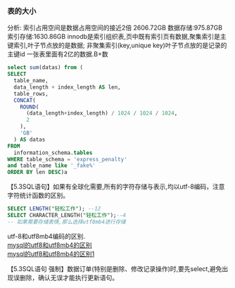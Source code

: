 ### 表的大小
分析: 索引占用空间是数据占用空间的接近2倍
2606.72GB 数据存储:975.87GB   索引存储:1630.86GB
innodb是索引组织表,页中既有索引页有数据,聚集索引是主键索引,叶子节点放的是数据;
非聚集索引(key,unique key)叶子节点放的是记录的主键id
一张表里面有2亿的数据.B+数
```sql
select sum(datas) from (
SELECT
  table_name,
  data_length + index_length AS len,
  table_rows,
  CONCAT(
    ROUND(
      (data_length+index_length) / 1024 / 1024 / 1024,
      2
    ),
    'GB'
  ) AS datas
FROM
  information_schema.tables
WHERE table_schema = 'express_penalty'
and table_name like '_fake%'
ORDER BY len DESC)a
```
【5.3SQL语句】如果有全球化需要,所有的字符存储与表示,均以utf-8编码，注意字符统计函数的区别。
```sql
SELECT LENGTH("轻松工作"); --12
SELECT CHARACTER_LENGTH("轻松工作");--4
-- 如果需要存储表情,那么选择utf8mb4进行存储
```
utf-8和utf8mb4编码的区别.<br>
[mysql的utf8和utf8mb4的区别](https://mp.weixin.qq.com/s?__biz=MzUzMTA2NTU2Ng==&mid=2247486754&idx=1&sn=9a36b5dd60db9b31ed31c725bbc5ac1f&chksm=fa497293cd3efb85733b6524318798bd66e05b94d582f597821ae7795f33c08cd230cfaccca7&mpshare=1&scene=24&srcid=&key=fba4f05adcd5d82693410e3040ad63b83a28fbb0156e990384ef0141c990eb34c5847ce1ef63b69997219924f2d1edf832a9378c2b0a31cabbcdec03a190cac540aad40022746fc3259cf5c50a1e0566&ascene=14&uin=MTI1MjAzNjAwNA%3D%3D&devicetype=Windows+10&version=62060739&lang=zh_CN&pass_ticket=l6yTI8fGUyasE9qJOx2GKwOcvlRHmodsJgO%2FcrBKX49Mm%2FTjUH0I2t0c7NDJC9oJ)<br>
[mysql的utf8和utf8mb4的区别1](https://www.cnblogs.com/YangJiaXin/p/10772229.html)

【5.3SQL语句 强制】数据订单(特别是删除、修改记录操作)时,要先select,避免出现误删除，确认无误才能执行更新语句。

